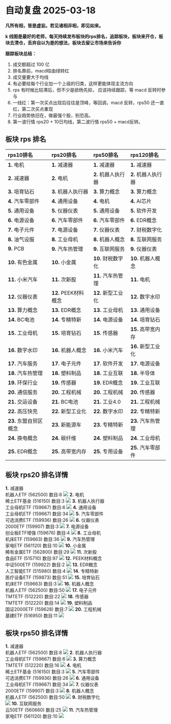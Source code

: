 # 自动复盘 2025-03-18

**凡所有相，皆是虚妄。若见诸相非相，即见如来。**

**k 线图是最好的老师，每天持续发布板块的rps排名，追踪板块，板块来开仓，板块去清仓，丢弃自以为是的想法，板块去留让市场来告诉你**
        
**跟踪板块总结：**
1. 成交额超过 100 亿
2. 排名靠前，macd柱由绿转红
3. 成交量要大于均线
4. 有必要给每个行业加一个上级的归类，这样更能体现主流方向
5. rps 有时候比较滞后，但不少是欲杨先抑， 应该持续跟踪，等 macd 反转时参与
6. 一线红：第一次买点出现后往往是顶峰，等回调，macd 反转，rps50 还一直红，第二次买点重现
7. 行业趋势依旧在，做最强个股，别恐高。
8. 第一波行情 rps20 + 10日均线，第二波行情 rps50 + macd反转。
        
## 板块 rps 排名
| rps10排名              | rps20排名            | rps50排名           | rps120排名          |
|:-----------------------|:---------------------|:--------------------|:--------------------|
| **1.** 电机            | **1.** 减速器        | **1.** 减速器       | **1.** 减速器       |
| **2.** 减速器          | **2.** 电机          | **2.** 机器人执行器 | **2.** 机器人执行器 |
| **3.** 培育钻石        | **3.** 机器人执行器  | **3.** 算力概念     | **3.** 算力概念     |
| **4.** 汽车零部件      | **4.** 通用设备      | **4.** 电机         | **4.** AI芯片       |
| **5.** 通用设备        | **5.** 仪器仪表      | **5.** 通用设备     | **5.** 软件开发     |
| **6.** 电源设备        | **6.** 汽车零部件    | **6.** 汽车零部件   | **6.** EDR概念      |
| **7.** 电子元件        | **7.** 电源设备      | **7.** 仪器仪表     | **7.** 财税数字化   |
| **8.** 油气设服        | **8.** 工业母机      | **8.** 机器人概念   | **8.** 互联网服务   |
| **9.** PCB             | **9.** 汽车热管理    | **9.** 互联网服务   | **9.** 仪器仪表     |
| **10.** 有色金属       | **10.** 小金属       | **10.** 财税数字化  | **10.** 机器人概念  |
| **11.** 小米汽车       | **11.** 次新股       | **11.** 汽车热管理  | **11.** 电机        |
| **12.** 仪器仪表       | **12.** PEEK材料概念 | **12.** 新型工业化  | **12.** 数字水印    |
| **13.** 算力概念       | **13.** EDR概念      | **13.** 工业母机    | **13.** 通用设备    |
| **14.** BC电池         | **14.** 专精特新     | **14.** 电源设备    | **14.** 培育钻石    |
| **15.** 工业母机       | **15.** 培育钻石     | **15.** 传感器      | **15.** 高带宽内存  |
| **16.** 数字水印       | **16.** 机器人概念   | **16.** 小米汽车    | **16.** 新型工业化  |
| **17.** 汽车服务       | **17.** 电子元件     | **17.** 软件开发    | **17.** 电源设备    |
| **18.** 汽车热管理     | **18.** 塑料制品     | **18.** 工业互联    | **18.** 半导体      |
| **19.** 环保行业       | **19.** 传感器       | **19.** EDR概念     | **19.** 工业互联    |
| **20.** 通信服务       | **20.** 工程机械     | **20.** 工程机械    | **20.** 传感器      |
| **21.** 交运设备       | **21.** BC电池       | **21.** 工业4.0     | **21.** 工程机械    |
| **22.** 高压快充       | **22.** 新型工业化   | **22.** 数字水印    | **22.** 专精特新    |
| **23.** 东盟自贸区概念 | **23.** 新能源车     | **23.** 专精特新    | **23.** 汽车热管理  |
| **24.** 换电概念       | **24.** 碳纤维       | **24.** 塑料制品    | **24.** 工业母机    |
| **25.** EDR概念        | **25.** 高带宽内存   | **25.** 专用设备    | **25.** 汽车零部件  |
## 板块 rps20 排名详情
**1.** 减速器<br/>机器人ETF (562500) 数目:8
 ![](https://sykent-blog-image.oss-cn-beijing.aliyuncs.com/quant/image/2025/3/1742285305046-tmp.jpg)
**2.** 电机<br/>稀土ETF基金 (516150) 数目:3
 ![](https://sykent-blog-image.oss-cn-beijing.aliyuncs.com/quant/image/2025/3/1742285306841-tmp.jpg)
**3.** 机器人执行器<br/>工业母机ETF (159667) 数目:6
 ![](https://sykent-blog-image.oss-cn-beijing.aliyuncs.com/quant/image/2025/3/1742285307878-tmp.jpg)
**4.** 通用设备<br/>工业母机ETF (159667) 数目:34
 ![](https://sykent-blog-image.oss-cn-beijing.aliyuncs.com/quant/image/2025/3/1742285308980-tmp.jpg)
**5.** 汽车零部件<br/>可选消费ETF (159936) 数目:26
 ![](https://sykent-blog-image.oss-cn-beijing.aliyuncs.com/quant/image/2025/3/1742285309986-tmp.jpg)
**6.** 仪器仪表<br/>2000ETF (159907) 数目:3
 ![](https://sykent-blog-image.oss-cn-beijing.aliyuncs.com/quant/image/2025/3/1742285311003-tmp.jpg)
**7.** 电源设备<br/>创业板ETF增强 (159676) 数目:4
 ![](https://sykent-blog-image.oss-cn-beijing.aliyuncs.com/quant/image/2025/3/1742285311998-tmp.jpg)
**8.** 工业母机<br/>机床ETF (159663) 数目:36
 ![](https://sykent-blog-image.oss-cn-beijing.aliyuncs.com/quant/image/2025/3/1742285312999-tmp.jpg)
**9.** 汽车热管理<br/>家电ETF (561120) 数目:10
 ![](https://sykent-blog-image.oss-cn-beijing.aliyuncs.com/quant/image/2025/3/1742285314112-tmp.jpg)
**10.** 小金属<br/>稀有金属ETF (562800) 数目:29
 ![](https://sykent-blog-image.oss-cn-beijing.aliyuncs.com/quant/image/2025/3/1742285315081-tmp.jpg)
**11.** 次新股<br/>食品ETF (515710) 数目:97
 ![](https://sykent-blog-image.oss-cn-beijing.aliyuncs.com/quant/image/2025/3/1742285316115-tmp.jpg)
**12.** PEEK材料概念<br/>中证500ETF (159922) 数目:2
 ![](https://sykent-blog-image.oss-cn-beijing.aliyuncs.com/quant/image/2025/3/1742285317179-tmp.jpg)
**13.** EDR概念<br/>人工智能ETF (515980) 数目:4
 ![](https://sykent-blog-image.oss-cn-beijing.aliyuncs.com/quant/image/2025/3/1742285318109-tmp.jpg)
**14.** 专精特新<br/>医疗设备ETF (159873) 数目:51
 ![](https://sykent-blog-image.oss-cn-beijing.aliyuncs.com/quant/image/2025/3/1742285319129-tmp.jpg)
**15.** 培育钻石<br/>机床ETF (159663) 数目:3
 ![](https://sykent-blog-image.oss-cn-beijing.aliyuncs.com/quant/image/2025/3/1742285320135-tmp.jpg)
**16.** 机器人概念<br/>机器人ETF (562500) 数目:50
 ![](https://sykent-blog-image.oss-cn-beijing.aliyuncs.com/quant/image/2025/3/1742285321214-tmp.jpg)
**17.** 电子元件<br/>TMTETF (512220) 数目:22
 ![](https://sykent-blog-image.oss-cn-beijing.aliyuncs.com/quant/image/2025/3/1742285322394-tmp.jpg)
**18.** 传感器<br/>TMTETF (512220) 数目:14
 ![](https://sykent-blog-image.oss-cn-beijing.aliyuncs.com/quant/image/2025/3/1742285323405-tmp.jpg)
**19.** 塑料制品<br/>国证2000ETF (159628) 数目:7
 ![](https://sykent-blog-image.oss-cn-beijing.aliyuncs.com/quant/image/2025/3/1742285324511-tmp.jpg)
**20.** 工程机械<br/>基建ETF (516950) 数目:11
 ![](https://sykent-blog-image.oss-cn-beijing.aliyuncs.com/quant/image/2025/3/1742285325696-tmp.jpg)

## 板块 rps50 排名详情
**1.** 减速器<br/>机器人ETF (562500) 数目:8
 ![](https://sykent-blog-image.oss-cn-beijing.aliyuncs.com/quant/image/2025/3/1742285326772-tmp.jpg)
**2.** 机器人执行器<br/>工业母机ETF (159667) 数目:6
 ![](https://sykent-blog-image.oss-cn-beijing.aliyuncs.com/quant/image/2025/3/1742285327878-tmp.jpg)
**3.** 算力概念<br/>TMTETF (512220) 数目:16
 ![](https://sykent-blog-image.oss-cn-beijing.aliyuncs.com/quant/image/2025/3/1742285328879-tmp.jpg)
**4.** 电机<br/>稀土ETF基金 (516150) 数目:3
 ![](https://sykent-blog-image.oss-cn-beijing.aliyuncs.com/quant/image/2025/3/1742285329800-tmp.jpg)
**5.** 汽车零部件<br/>可选消费ETF (159936) 数目:26
 ![](https://sykent-blog-image.oss-cn-beijing.aliyuncs.com/quant/image/2025/3/1742285330782-tmp.jpg)
**6.** 通用设备<br/>工业母机ETF (159667) 数目:34
 ![](https://sykent-blog-image.oss-cn-beijing.aliyuncs.com/quant/image/2025/3/1742285331877-tmp.jpg)
**7.** 仪器仪表<br/>2000ETF (159907) 数目:3
 ![](https://sykent-blog-image.oss-cn-beijing.aliyuncs.com/quant/image/2025/3/1742285332816-tmp.jpg)
**8.** 机器人概念<br/>机器人ETF (562500) 数目:50
 ![](https://sykent-blog-image.oss-cn-beijing.aliyuncs.com/quant/image/2025/3/1742285333785-tmp.jpg)
**9.** 财税数字化<br/>
 ![](https://sykent-blog-image.oss-cn-beijing.aliyuncs.com/quant/image/2025/3/1742285334602-tmp.jpg)
**10.** 互联网服务<br/>云50ETF (560660) 数目:25
 ![](https://sykent-blog-image.oss-cn-beijing.aliyuncs.com/quant/image/2025/3/1742285335669-tmp.jpg)
**11.** 汽车热管理<br/>家电ETF (561120) 数目:10
 ![](https://sykent-blog-image.oss-cn-beijing.aliyuncs.com/quant/image/2025/3/1742285336719-tmp.jpg)
